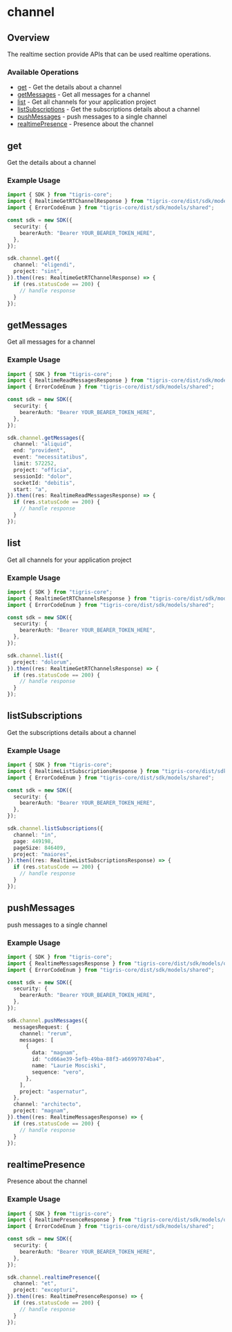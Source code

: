 # channel

## Overview

The realtime section provide APIs that can be used realtime operations.

### Available Operations

* [get](#get) - Get the details about a channel
* [getMessages](#getmessages) - Get all messages for a channel
* [list](#list) - Get all channels for your application project
* [listSubscriptions](#listsubscriptions) - Get the subscriptions details about a channel
* [pushMessages](#pushmessages) - push messages to a single channel
* [realtimePresence](#realtimepresence) - Presence about the channel

## get

Get the details about a channel

### Example Usage

```typescript
import { SDK } from "tigris-core";
import { RealtimeGetRTChannelResponse } from "tigris-core/dist/sdk/models/operations";
import { ErrorCodeEnum } from "tigris-core/dist/sdk/models/shared";

const sdk = new SDK({
  security: {
    bearerAuth: "Bearer YOUR_BEARER_TOKEN_HERE",
  },
});

sdk.channel.get({
  channel: "eligendi",
  project: "sint",
}).then((res: RealtimeGetRTChannelResponse) => {
  if (res.statusCode == 200) {
    // handle response
  }
});
```

## getMessages

Get all messages for a channel

### Example Usage

```typescript
import { SDK } from "tigris-core";
import { RealtimeReadMessagesResponse } from "tigris-core/dist/sdk/models/operations";
import { ErrorCodeEnum } from "tigris-core/dist/sdk/models/shared";

const sdk = new SDK({
  security: {
    bearerAuth: "Bearer YOUR_BEARER_TOKEN_HERE",
  },
});

sdk.channel.getMessages({
  channel: "aliquid",
  end: "provident",
  event: "necessitatibus",
  limit: 572252,
  project: "officia",
  sessionId: "dolor",
  socketId: "debitis",
  start: "a",
}).then((res: RealtimeReadMessagesResponse) => {
  if (res.statusCode == 200) {
    // handle response
  }
});
```

## list

Get all channels for your application project

### Example Usage

```typescript
import { SDK } from "tigris-core";
import { RealtimeGetRTChannelsResponse } from "tigris-core/dist/sdk/models/operations";
import { ErrorCodeEnum } from "tigris-core/dist/sdk/models/shared";

const sdk = new SDK({
  security: {
    bearerAuth: "Bearer YOUR_BEARER_TOKEN_HERE",
  },
});

sdk.channel.list({
  project: "dolorum",
}).then((res: RealtimeGetRTChannelsResponse) => {
  if (res.statusCode == 200) {
    // handle response
  }
});
```

## listSubscriptions

Get the subscriptions details about a channel

### Example Usage

```typescript
import { SDK } from "tigris-core";
import { RealtimeListSubscriptionsResponse } from "tigris-core/dist/sdk/models/operations";
import { ErrorCodeEnum } from "tigris-core/dist/sdk/models/shared";

const sdk = new SDK({
  security: {
    bearerAuth: "Bearer YOUR_BEARER_TOKEN_HERE",
  },
});

sdk.channel.listSubscriptions({
  channel: "in",
  page: 449198,
  pageSize: 846409,
  project: "maiores",
}).then((res: RealtimeListSubscriptionsResponse) => {
  if (res.statusCode == 200) {
    // handle response
  }
});
```

## pushMessages

push messages to a single channel

### Example Usage

```typescript
import { SDK } from "tigris-core";
import { RealtimeMessagesResponse } from "tigris-core/dist/sdk/models/operations";
import { ErrorCodeEnum } from "tigris-core/dist/sdk/models/shared";

const sdk = new SDK({
  security: {
    bearerAuth: "Bearer YOUR_BEARER_TOKEN_HERE",
  },
});

sdk.channel.pushMessages({
  messagesRequest: {
    channel: "rerum",
    messages: [
      {
        data: "magnam",
        id: "cd66ae39-5efb-49ba-88f3-a66997074ba4",
        name: "Laurie Mosciski",
        sequence: "vero",
      },
    ],
    project: "aspernatur",
  },
  channel: "architecto",
  project: "magnam",
}).then((res: RealtimeMessagesResponse) => {
  if (res.statusCode == 200) {
    // handle response
  }
});
```

## realtimePresence

Presence about the channel

### Example Usage

```typescript
import { SDK } from "tigris-core";
import { RealtimePresenceResponse } from "tigris-core/dist/sdk/models/operations";
import { ErrorCodeEnum } from "tigris-core/dist/sdk/models/shared";

const sdk = new SDK({
  security: {
    bearerAuth: "Bearer YOUR_BEARER_TOKEN_HERE",
  },
});

sdk.channel.realtimePresence({
  channel: "et",
  project: "excepturi",
}).then((res: RealtimePresenceResponse) => {
  if (res.statusCode == 200) {
    // handle response
  }
});
```
